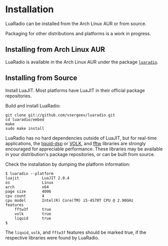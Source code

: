 # Installation

LuaRadio can be installed from the Arch Linux AUR or from source.

Packaging for other distributions and platforms is a work in progress.

## Installing from Arch Linux AUR

LuaRadio is available in the Arch Linux AUR under the package
[`luaradio`](https://aur.archlinux.org/packages/luaradio).

## Installing from Source

Install LuaJIT. Most platforms have LuaJIT in their official package
repositories.

Build and install LuaRadio:

```
git clone git://github.com/vsergeev/luaradio.git
cd luaradio/embed
make
sudo make install
```

LuaRadio has no hard dependencies outside of LuaJIT, but for real-time
applications, the [liquid-dsp](https://github.com/jgaeddert/liquid-dsp) or
[VOLK](http://libvolk.org), and [fftw](http://www.fftw.org/) libraries are
strongly encouraged for appreciable performance. These libraries may be
available in your distribution's package repositories, or can be built from
source.

Check the installation by dumping the platform information:

```
$ luaradio --platform
luajit          LuaJIT 2.0.4
os              Linux
arch            x64
page size       4096
cpu count       4
cpu model       Intel(R) Core(TM) i5-4570T CPU @ 2.90GHz
features
    fftw3f      true
    volk        true
    liquid      true
$
```

The `liquid`, `volk`, and `fftw3f` features should be marked true, if the
respective libraries were found by LuaRadio.
